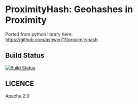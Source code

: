 # ProximityHash: Geohashes in Proximity

Ported from python library here: https://github.com/ashwin711/proximityhash


## Build Status

[![Build Status](https://travis-ci.org/OLIOEX/proximityhash.svg)](https://travis-ci.org/OLIOEX/proximityhash)

## LICENCE

Apache 2.0